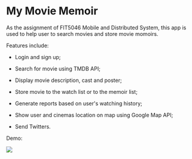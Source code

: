# My Movie Memoir

As the assignment of FIT5046 Mobile and Distributed System, this app is used to help user to search movies and store movie momoirs.

Features include:

+ Login and sign up;

+ Search for movie using TMDB API;

+ Display movie description, cast and poster;

+ Store movie to the watch list or to the memoir list;

+ Generate reports based on user's watching history;

+ Show user and cinemas location on map using Google Map API;

+ Send Twitters.

Demo:

![](./demo.gif)